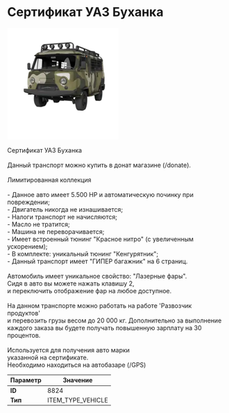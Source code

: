 # Сертификат УАЗ Буханка

![Item Image](../img/8824.webp?raw=true)

Сертификат УАЗ Буханка<br><br>Данный транспорт можно купить в донат магазине (/donate).<br><br>Лимитированная коллекция<br><br>- Данное авто имеет 5.500 HP и автоматическую починку при повреждении;<br>- Двигатель никогда не изнашивается;<br>- Налоги транспорт не начисляются;<br>- Масло не тратится;<br>- Машина не переворачивается;<br>- Имеет встроенный тюнинг "Красное нитро" (с увеличенным ускорением);<br>- В комплекте: уникальный тюнинг "Кенгурятник";<br>- Данный транспорт имеет "ГИПЕР багажник" на 6 страниц.<br><br>Автомобиль имеет уникальное свойство: "Лазерные фары".<br>Сидя в авто вы можете нажать клавишу 2,<br>и переключить отображение фар на любое доступное.<br><br>На данном транспорте можно работать на работе 'Развозчик продуктов'<br>и перевозить грузы весом до 20 000 кг. Дополнительно за выполнение<br>каждого заказа вы будете получать повышенную зарплату на 30 процентов.<br><br>Используется для получения авто марки <br>указанной на сертификате.<br>Необходимо находиться на автобазаре (/GPS)


| Параметр | Значение |
|----------|----------|
| **ID** | 8824 |
| **Тип** | ITEM_TYPE_VEHICLE |

